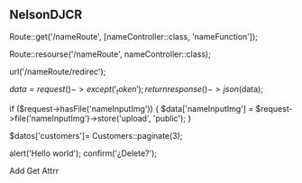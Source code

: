 ## NelsonDJCR

Route::get('/nameRoute', [nameController::class, 'nameFunction']);

Route::resourse('/nameRoute', nameController::class);

url('/nameRoute/redirec');

$data = request()->except('_token');
return response()->json($data);

if ($request->hasFile('nameInputImg')) 
{
$data['nameInputImg'] = $request->file('nameInputImg')->store('upload', 'public');
}

$datos['customers']= Customers::paginate(3);


alert('Hello world');
confirm('¿Delete?');

Add Get Attrr